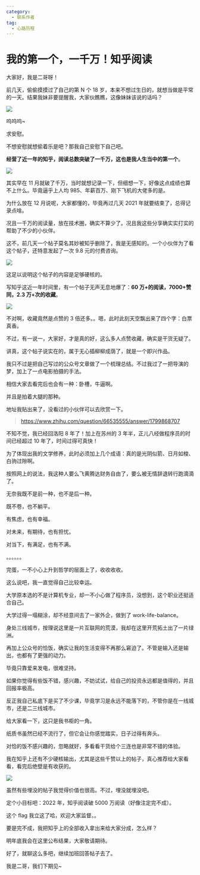 ```yaml
---
category:
  - 联系作者
tag:
  - 心路历程
---
```



# 我的第一个，一千万！知乎阅读


大家好，我是二哥呀！

前几天，偷偷摸摸过了自己的第 N 个 18 岁，本来不想过生日的，就想当做是平常的一天。结果我妹非要提醒我，大家伙瞧瞧，这像妹妹该说的话吗？

![](https://cdn.tobebetterjavaer.com/tobebetterjavaer/images/szjy/zhihu-1000wan-5addb157-141f-400b-a51f-77557c8fdb8d.png)

呜呜呜~

求安慰。

不想安慰就想偷着乐是吧？那我自己安慰下自己吧。

**经营了近一年的知乎，阅读总数突破了一千万，这也是我人生当中的第一个**。

![](https://cdn.tobebetterjavaer.com/tobebetterjavaer/images/szjy/zhihu-1000wan-0324afde-4009-4e80-b878-2311ff88e5ca.png)

其实早在 11 月就破了千万，当时就想记录一下，但细想一下，好像这点成绩也算不上什么。毕竟逼乎上人均 985、年薪百万、刚下飞机的大佬多的是。

为什么放在 12 月说呢，大家都懂的，毕竟再过几天 2021 年就要结束了，总得记录点啥。

况且一千万的阅读量，放在技术圈，确实不算少了。况且我这些分享确实实打实的帮助了不少的小伙伴。

这不，前几天一个帖子莫名其妙被知乎删除了，我是无感知的。一个小伙伴为了看这个帖子，还特意发起了一次 9.8 元的付费咨询。

![](https://cdn.tobebetterjavaer.com/tobebetterjavaer/images/szjy/zhihu-1000wan-2fdd5b2b-67c5-40cf-b0e4-0a92a37e659a.png)

这足以说明这个帖子的内容是足够硬核的。

写知乎这近一年时间里，有一个帖子无声无息地爆了：**60 万+的阅读，7000+赞同，2.3 万+次的收藏**。

![](https://cdn.tobebetterjavaer.com/tobebetterjavaer/images/szjy/zhihu-1000wan-8b4637f2-08c9-479b-855f-3fd332d44651.png)

不对啊，收藏竟然是点赞的 3 倍还多。。嗯，此时此刻天空飘出来了四个字：白票真香。

不过，有一说一，大家好，才是真的好，这么多人点赞收藏，确实是干货无疑了。

讲真，这个帖子说实在的，属于无心插柳柳成荫了，就是一个即兴作品。

我只不过是把自己写过的公众号文章做了一个梳理总结。不过我过了一把导演的梦，加上了一点电影拍摄的手法。

相信大家去看完后也会有一种：卧槽，牛逼啊。

并且是拍着大腿的那种。

地址我贴出来了，没看过的小伙伴可以去欣赏一下。

>https://www.zhihu.com/question/66535555/answer/1799868707

不知不觉，我已经回洛阳 8 年了！加上在苏州的 3 年半，正儿八经做程序员的时间已经超过 10 年了，时间过得可真快！

为了体现出我的文学修养，此时必须加上几个成语：真的是光阴似箭、日月如梭、白驹过隙啊。

按照网上的说法，我这种人要么飞黄腾达财务自由了，要么被无情辞退转行跑滴滴了。

无奈我既不是前一种，也不是后一种。

既不卷，也不躺平。

有焦虑，也有幸福。

对未来，有期待，也有担忧。

对当下，有满足，也有不满。

。。。。。。

完蛋，一不小心上升到哲学的层面上了，收收收收。

这么说吧，我一直觉得自己比较幸运。

大学原本选的不是计算机专业，却一不小心做了程序员，没想到，这个职业还挺适合自己。

大学过得一塌糊涂，却不经意间去了一家外企，做到了 work-life-balance。

身处三线城市，按理说这里是一片互联网的荒漠，我却在这里开荒拓土出了一片绿洲。

再加上公众号的恰饭，确实让我的生活变得不再那么窘迫了。不管是输入还是输出，也都有了更强的动力。

毕竟只靠爱来发电，很难坚持。

如果你觉得有些饭不错，感兴趣，不妨试试，给自己的投资永远都是值得的，并且回报率极高。

反正我自己私底下是买了不少课，毕竟学习是永远不能落下的，不管你是在一线城市，还是二三线城市。

给大家看一下，这只是我书柜的一角。

纸质书虽然已经不流行了，但它会让你感觉踏实，日子过得有奔头。

对恰的饭不感兴趣的，忽略就好，多看看干货给个三连也是非常不错的体验。

我在知乎上还有不少硬核输出，尤其是这些千赞以上的帖子，真心推荐给大家看看，看完后绝壁是有收获的。

![](https://cdn.tobebetterjavaer.com/tobebetterjavaer/images/szjy/zhihu-1000wan-4612a83f-6207-496c-b32b-c6f1ab031c4f.png)

虽然有些埋没的帖子我觉得价值也很高。不过，埋没就埋没吧。

定个小目标吧：2022 年，知乎阅读破 5000 万阅读（好像注定完不成）。

这个 flag 我立这了哈，欢迎大家监督。。

要是完不成，我把知乎上的全部收入拿出来给大家分成，怎么样？

明年底我会在这里公布结果，大家敬请期待。

好了，就聊这么多吧，继续加班回答帖子去了。


我是二哥，我们下期见~
